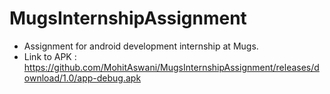 # MugsInternshipAssignment

* Assignment for android development internship at Mugs.
* Link to APK : https://github.com/MohitAswani/MugsInternshipAssignment/releases/download/1.0/app-debug.apk
